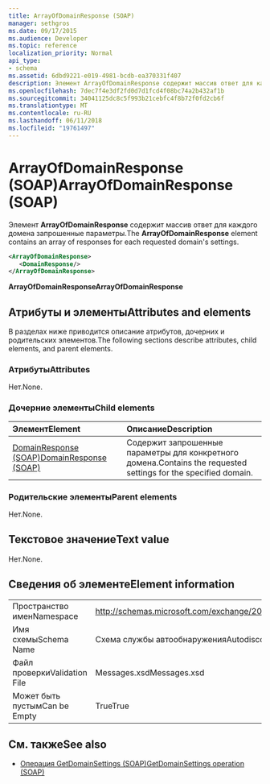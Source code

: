 ```yaml
---
title: ArrayOfDomainResponse (SOAP)
manager: sethgros
ms.date: 09/17/2015
ms.audience: Developer
ms.topic: reference
localization_priority: Normal
api_type:
- schema
ms.assetid: 6dbd9221-e019-4981-bcdb-ea370331f407
description: Элемент ArrayOfDomainResponse содержит массив ответ для каждого домена запрошенные параметры.
ms.openlocfilehash: 7dec7f4e3df2fd0d7d1fcd4f08bc74a2b432af1b
ms.sourcegitcommit: 34041125dc8c5f993b21cebfc4f8b72f0fd2cb6f
ms.translationtype: MT
ms.contentlocale: ru-RU
ms.lasthandoff: 06/11/2018
ms.locfileid: "19761497"
---
```

# <a name="arrayofdomainresponse-soap"></a><span data-ttu-id="51300-103">ArrayOfDomainResponse (SOAP)</span><span class="sxs-lookup"><span data-stu-id="51300-103">ArrayOfDomainResponse (SOAP)</span></span>

<span data-ttu-id="51300-104">Элемент **ArrayOfDomainResponse** содержит массив ответ для каждого домена запрошенные параметры.</span><span class="sxs-lookup"><span data-stu-id="51300-104">The **ArrayOfDomainResponse** element contains an array of responses for each requested domain's settings.</span></span> 
  
```XML
<ArrayOfDomainResponse>
   <DomainResponse/>
</ArrayOfDomainResponse>
```

 <span data-ttu-id="51300-105">**ArrayOfDomainResponse**</span><span class="sxs-lookup"><span data-stu-id="51300-105">**ArrayOfDomainResponse**</span></span>
## <a name="attributes-and-elements"></a><span data-ttu-id="51300-106">Атрибуты и элементы</span><span class="sxs-lookup"><span data-stu-id="51300-106">Attributes and elements</span></span>

<span data-ttu-id="51300-107">В разделах ниже приводится описание атрибутов, дочерних и родительских элементов.</span><span class="sxs-lookup"><span data-stu-id="51300-107">The following sections describe attributes, child elements, and parent elements.</span></span>
  
### <a name="attributes"></a><span data-ttu-id="51300-108">Атрибуты</span><span class="sxs-lookup"><span data-stu-id="51300-108">Attributes</span></span>

<span data-ttu-id="51300-109">Нет.</span><span class="sxs-lookup"><span data-stu-id="51300-109">None.</span></span>
  
### <a name="child-elements"></a><span data-ttu-id="51300-110">Дочерние элементы</span><span class="sxs-lookup"><span data-stu-id="51300-110">Child elements</span></span>

|<span data-ttu-id="51300-111">**Элемент**</span><span class="sxs-lookup"><span data-stu-id="51300-111">**Element**</span></span>|<span data-ttu-id="51300-112">**Описание**</span><span class="sxs-lookup"><span data-stu-id="51300-112">**Description**</span></span>|
|:-----|:-----|
|[<span data-ttu-id="51300-113">DomainResponse (SOAP)</span><span class="sxs-lookup"><span data-stu-id="51300-113">DomainResponse (SOAP)</span></span>](domainresponse-soap.md) <br/> |<span data-ttu-id="51300-114">Содержит запрошенные параметры для конкретного домена.</span><span class="sxs-lookup"><span data-stu-id="51300-114">Contains the requested settings for the specified domain.</span></span>  <br/> |
   
### <a name="parent-elements"></a><span data-ttu-id="51300-115">Родительские элементы</span><span class="sxs-lookup"><span data-stu-id="51300-115">Parent elements</span></span>

<span data-ttu-id="51300-116">Нет.</span><span class="sxs-lookup"><span data-stu-id="51300-116">None.</span></span>
  
## <a name="text-value"></a><span data-ttu-id="51300-117">Текстовое значение</span><span class="sxs-lookup"><span data-stu-id="51300-117">Text value</span></span>

<span data-ttu-id="51300-118">Нет.</span><span class="sxs-lookup"><span data-stu-id="51300-118">None.</span></span>
  
## <a name="element-information"></a><span data-ttu-id="51300-119">Сведения об элементе</span><span class="sxs-lookup"><span data-stu-id="51300-119">Element information</span></span>

|||
|:-----|:-----|
|<span data-ttu-id="51300-120">Пространство имен</span><span class="sxs-lookup"><span data-stu-id="51300-120">Namespace</span></span>  <br/> |http://schemas.microsoft.com/exchange/2010/Autodiscover  <br/> |
|<span data-ttu-id="51300-121">Имя схемы</span><span class="sxs-lookup"><span data-stu-id="51300-121">Schema Name</span></span>  <br/> |<span data-ttu-id="51300-122">Схема службы автообнаружения</span><span class="sxs-lookup"><span data-stu-id="51300-122">Autodiscover schema</span></span>  <br/> |
|<span data-ttu-id="51300-123">Файл проверки</span><span class="sxs-lookup"><span data-stu-id="51300-123">Validation File</span></span>  <br/> |<span data-ttu-id="51300-124">Messages.xsd</span><span class="sxs-lookup"><span data-stu-id="51300-124">Messages.xsd</span></span>  <br/> |
|<span data-ttu-id="51300-125">Может быть пустым</span><span class="sxs-lookup"><span data-stu-id="51300-125">Can be Empty</span></span>  <br/> |<span data-ttu-id="51300-126">True</span><span class="sxs-lookup"><span data-stu-id="51300-126">True</span></span>  <br/> |
   
## <a name="see-also"></a><span data-ttu-id="51300-127">См. также</span><span class="sxs-lookup"><span data-stu-id="51300-127">See also</span></span>

- [<span data-ttu-id="51300-128">Операция GetDomainSettings (SOAP)</span><span class="sxs-lookup"><span data-stu-id="51300-128">GetDomainSettings operation (SOAP)</span></span>](getdomainsettings-operation-soap.md)

